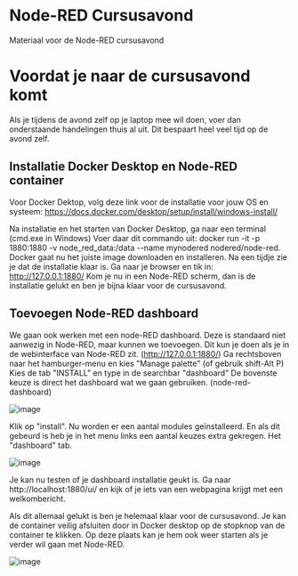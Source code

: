 # Node-RED Cursusavond
Materiaal voor de Node-RED cursusavond

# Voordat je naar de cursusavond komt
Als je tijdens de avond zelf op je laptop mee wil doen, voer dan onderstaande handelingen thuis al uit.
Dit bespaart heel veel tijd op de avond zelf.

## Installatie Docker Desktop en Node-RED container
Voor Docker Dektop, volg deze link voor de installatie voor jouw OS en systeem:
https://docs.docker.com/desktop/setup/install/windows-install/

Na installatie en het starten van Docker Desktop, ga naar een terminal (cmd.exe in Windows)
Voer daar dit commando uit:     docker run -it -p 1880:1880 -v node_red_data:/data --name mynodered nodered/node-red.
Docker gaat nu het juiste image downloaden en installeren.
Na een tijdje zie je dat de installatie klaar is.
Ga naar je browser en tik in: http://127.0.0.1:1880/
Kom je nu in een Node-RED scherm, dan is de installatie gelukt en ben je bijna klaar voor de cursusavond.

## Toevoegen Node-RED dashboard
We gaan ook werken met een node-RED dashboard.
Deze is standaard niet aanwezig in Node-RED, maar kunnen we toevoegen.
Dit kun je doen als je in de webinterface van Node-RED zit. (http://127.0.0.1:1880/)
Ga rechtsboven naar het hamburger-menu en kies "Manage palette" (of gebruik shift-Alt P)
Kies de tab "INSTALL" en type in de searchbar "dashboard"
De bovenste keuze is direct het dashboard wat we gaan gebruiken. (node-red-dashboard)

![image](https://github.com/user-attachments/assets/eb9e4006-661f-47ce-b992-db8ed9cc0134)

Klik op "install".
Nu worden er een aantal modules geïnstalleerd. En als dit gebeurd is heb je in het menu links een aantal keuzes extra gekregen.
Het "dashboard" tab.

![image](https://github.com/user-attachments/assets/05523825-3bb4-4d10-890d-1d372cd76bc6)

Je kan nu testen of je dashboard installatie geukt is. 
Ga naar http://localhost:1880/ui/ en kijk of je iets van een webpagina krijgt met een welkombericht.

Als dit allemaal gelukt is ben je helemaal klaar voor de cursusavond.
Je kan de container veilig afsluiten door in Docker desktop op de stopknop van de container te klikken.
Op deze plaats kan je hem ook weer starten als je verder wil gaan met Node-RED.

![image](https://github.com/user-attachments/assets/8a0d78e8-708e-41cb-a3ef-72fb021de4e0)




